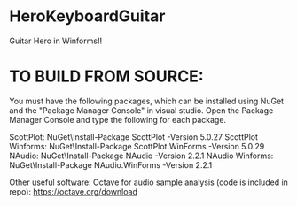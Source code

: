 # HeroKeyboardGuitar
Guitar Hero in Winforms!!

TO BUILD FROM SOURCE:
=====================
You must have the following packages, which can be installed using NuGet and the "Package Manager Console" in visual studio. Open the Package Manager Console and type the following for each package.


ScottPlot:  NuGet\Install-Package ScottPlot -Version 5.0.27
ScottPlot Winforms:  NuGet\Install-Package ScottPlot.WinForms -Version 5.0.29
NAudio:  NuGet\Install-Package NAudio -Version 2.2.1
NAudio Winforms:  NuGet\Install-Package NAudio.WinForms -Version 2.2.1


Other useful software:
Octave for audio sample analysis (code is included in repo):
  https://octave.org/download
